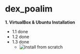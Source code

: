 # dex_poalim
**1. VirtualBox & Ubuntu Installation**
  - 1.1 done
  - 1.2 done
  - 1.3 done
    - ![install from scratch](https://github.com/user-attachments/assets/fa35e93d-fb81-4486-a2cc-021ce328d993)
